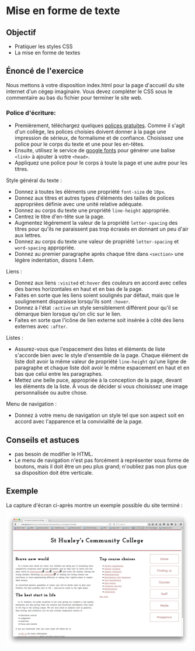 # Mise en forme de texte

## Objectif

- Pratiquer les styles CSS
- La mise en forme de textes


## Énoncé de l'exercice

Nous mettons à votre disposition index.html pour la page d'accueil du site internet d'un cégep imaginaire. Vous devez compléter le CSS sous le commentaire au bas du fichier pour terminer le site web.

### Police d'écriture:

- Premièrement, téléchargez quelques [polices gratuites](https://fonts.google.com/). Comme il s'agit d'un collège, les polices choisies doivent donner à la page une impression de sérieux, de formalisme et de confiance. Choisissez une police pour le corps du texte et une pour les en-têtes.
- Ensuite, utilisez le service de [google fonts](https://fonts.google.com/) pour générer une balise `<link>` à ajouter à votre `<head>`.
- Appliquez une police pour le corps à toute la page et une autre pour les titres.

Style général du texte&nbsp;:

- Donnez à toutes les éléments une propriété `font-size` de `10px`.
- Donnez aux titres et autres types d'éléments des tailles de polices appropriées définie avec une unité relative adéquate.
- Donnez au corps du texte une propriété `line-height` appropriée.
- Centrez le titre d'en-tête sue la page.
- Augmentez légérement la valeur de la propriété `letter-spacing` des titres pour qu'ils ne paraissent pas trop écrasés en donnant un peu d'air aux lettres.
- Donnez au corps du texte une valeur de propriété `letter-spacing` et `word-spacing` appropriée.
- Donnez au premier paragraphe après chaque titre dans `<section>` une légère indentation, disons 1.4em.

Liens&nbsp;:

- Donnez aux liens `:visited` et`:hover` des couleurs en accord avec celles des barres horizontales en haut et en bas de la page.
- Faites en sorte que les liens soient soulignés par défaut, mais que le soulignement disparaisse lorsqu'ils sont `:hover`.
- Donnez à l'état `:active` un style sensiblement différent pour qu'il se démarque bien lorsque qu'on clic sur le lien.
- Faites en sorte que l'icône de lien externe soit insérée à côté des liens externes avec `:after`.

Listes&nbsp;:

- Assurez-vous que l'espacement des listes et éléments de liste s'accorde bien avec le style d'ensemble de la page. Chaque élément de liste doit avoir la même valeur de propriété `line-height` qu'une ligne de paragraphe et chaque liste doit avoir le même espacement en haut et en bas que celui entre les paragraphes.
- Mettez une belle puce, appropriée à la conception de la page, devant les éléments de la liste. À vous de décider si vous choisissez une image personnalisée ou autre chose.

Menu de navigation&nbsp;:

- Donnez à votre menu de navigation un style tel que son aspect soit en accord avec l'apparence et la convivialité de la page.

## Conseils et astuces

- pas besoin de modifier le HTML.
- Le menu de navigation n'est pas forcément à représenter sous forme de boutons, mais il doit être un peu plus grand; n'oubliez pas non plus que sa disposition doit être verticale.

## Exemple

La capture d'écran ci-après montre un exemple possible du site terminé&nbsp;:

![](documents/exemple.png)
